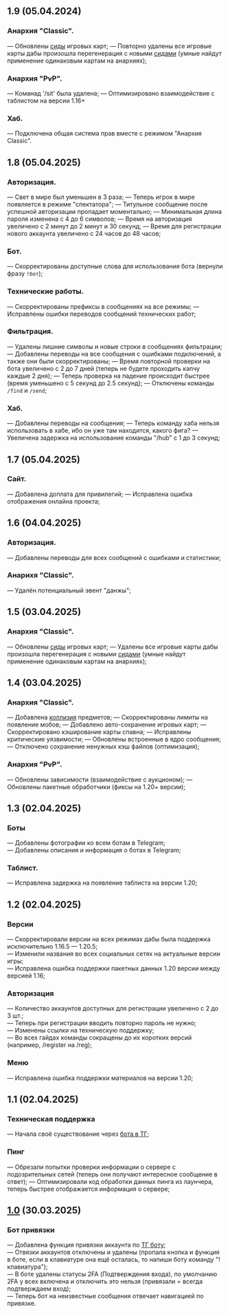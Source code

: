 ## 1.9 (05.04.2024)

### Анархия "Classic".
— Обновлены [сиды](https://minecraft.fandom.com/wiki/Seeds) игровых карт;
— Повторно удалены все игровые карты дабы произошла перегенерация с новыми [сидами](https://minecraft.fandom.com/wiki/Seeds) (умные найдут применение одинаковым картам на анархиях);

### Анархия "PvP".
— Команад '/sit' была удалена;
— Оптимизировано взаимодействие c таблистом на версии 1.16+

### Хаб.
— Подключена общая система прав вместе с режимом "Анархия Classic".

## 1.8 (05.04.2025)

### Авторизация.
— Свет в мире был уменьшен в 3 раза;
— Теперь игрок в мире появляется в режиме "спектатора";
— Титульное сообщение после успешной авторизации пропадает моментально;
— Минимальная длина пароля изменена с 4 до 6 символов;
— Время на авторизация увеличено с 2 минут до 2 минут и 30 секунд;
— Время для регистрации нового аккаунта увеличено с 24 часов до 48 часов;

### Бот.
— Скорректированы доступные слова для использования бота (вернули фразу `!бот`);

### Технические работы.
— Скорректированы префиксы в сообщениях на все режимы;
— Исправлены ошибки переводов сообщений технических работ;

### Фильтрация.
— Удалены лишние символы и новые строки в сообщениях фильтрации;
— Добавлены переводы на все сообщения с ошибками подключений, а также они были скорректированы;
— Время повторной проверки на бота увеличено с 2 до 7 дней (теперь не будете проходить капчу каждые 2 дня);
— Теперь проверка на падение происходит быстрее (время уменьшено с 5 секунд до 2.5 секунд);
— Отключены команды `/find` и `/send`;

### Хаб.
— Добавлены переводы на сообщения;
— Теперь команду хаба нельзя использовать в хабе, ибо он уже там находится, какого фига?
— Увеличена задержка на использование команды "/hub" с 1 до 3 секунд;

## 1.7 (05.04.2025)

### Сайт.
— Добавлена доплата для привилегий;
— Исправлена ошибка отображения онлайна проекта;

## 1.6 (04.04.2025)

### Авторизация.
— Добавлены переводы для всех сообщений с ошибками и статистики;

### Анарихя "Classic".
— Удалён потенциальный эвент "данжы";

## 1.5 (03.04.2025)

### Анархия "Classic".
— Обновлены [сиды](https://minecraft.fandom.com/wiki/Seeds) игровых карт;
— Удалены все игровые карты дабы произошла перегенерация с новыми [сидами](https://minecraft.fandom.com/wiki/Seeds) (умные найдут применение одинаковым картам на анархиях);

## 1.4 (03.04.2025)

### Анархия "Classic".
— Добавлена [коллизия](https://www.mcpk.wiki/wiki/Collisions) предметов;
— Скорректированы лимиты на появление мобов;
— Добавлено авто-сохранение игровых карт;
— Скорректировано кэширование карты спавна;
— Исправлены критические уязвимости;
— Обновлены встроенные в ядро сообщения;
— Отключено сохранение ненужных кэш файлов (оптимизация);

### Анархия "PvP".
— Обновлены зависимости (взаимодействие с аукционом);
— Обновлены пакетные обработчики (фиксы на 1.20+ версии);

## 1.3 (02.04.2025)

### Боты
— Добавлены фотографии ко всем ботам в Telegram;  
— Добавлены описания и информация о ботах в Telegram;  

### Таблист.
— Исправлена задержка на появление таблиста на версии 1.20;

## 1.2 (02.04.2025)

### Версии
— Скорректировали версии на всех режимах дабы была поддержка исключительно 1.16.5 — 1.20.5;  
— Изменили названия во всех социальных сетях на актуальные версии игры;  
— Исправлена ошибка поддержки пакетных данных 1.20 версии между версией 1.16;  

### Авторизация
— Количество аккаунтов доступных для регистрации увеличено с 2 до 3 шт.;  
— Теперь при регистрации вводить повторно пароль не нужно;  
— Изменены ссылки на техническую поддержку;  
— Во всех гайдах команды сокращены до их коротких версий (например, /register на /reg);  

### Меню
— Исправлена ошибка поддержки материалов на версии 1.20;  

## 1.1 (02.04.2025)

### Техническая поддержка
— Начала своё существование через [бота в ТГ](t.me/agetimehelpbot);

### Пинг
— Обрезали попытки проверки информации о сервере с подозрительных сетей (теперь они получают интересное сообщение в ответ);
— Оптимизировали код обработки данных пинга из лаунчера, теперь быстрее отображается информация о сервере;

## [1.0](https://t.me/agetime_dev/70) (30.03.2025)

### Бот привязки
— Добавлена функция привязки аккаунта по [ТГ боту](t.me/agetimebot);  
— Отвязки аккаунтов отключены и удалены (пропала кнопка и функция в боте, если в клавиатуре она ещё осталась, то напиши боту команду "!клавиатура");  
— В боте удалены статусы 2FA (Подтверждения входа), по умолчанию 2FA у всех включена и отключить это нельзя (привязали = всегда подтверждаем вход);  
— Теперь бот на неизвестные сообщения отвечает навигацией по привязке.  